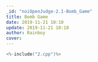 ```yaml
---
_id: "noiOpenJudge-2.1-Bomb_Game"
title: Bomb Game
date: 2019-11-21 10:10
update: 2019-11-21 10:10
author: Rainboy
cover: 
---
```


```c
<%-include("2.cpp")%>
```
